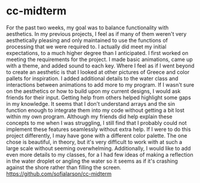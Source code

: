 # cc-midterm

For the past two weeks, my goal was to balance functionality with aesthetics. In my previous projects, I feel as if many of them weren't very aesthetically pleasing and only maintained to use the functions of processing that we were required to. I actually did meet my initial expectations, to a much higher degree than I anticipated. I first worked on meeting the requirements for the project. I made basic animations, came up with a theme, and added sound to each key. Where I feel as if I went beyond to create an aesthetic is that I looked at other pictures of Greece and color pallets for inspiration. I added additional details to the water class and interactions between animations to add more to my program. If I wasn't sure on the aesthetics or how to build upon my current designs, I would ask friends for their input. Getting help from others helped highlight some gaps in my knowledge. It seems that I don't understand arrays and the sin function enough to integrate them into my code without getting a bit lost within my own program. Although my friends did help explain these concepts to me when I was struggling, I still find that I probably could not implement these features seamlessly without extra help. If I were to do this project differently, I may have gone with a different color palette. The one chose is beautiful, in theory, but it's very difficult to work with at such a large scale without seeming overwhelming. Additionally, I would like to add even more details to my classes, for a I had few ideas of making a reflection in the water droplet or angling the water so it seems as if it's crashing against the shore rather than filling the screen.
https://github.com/sofialarson/cc-midterm
